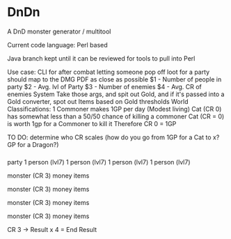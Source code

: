 # DnDn
A DnD monster generator / multitool

Current code language: Perl based

Java branch kept until it can be reviewed for tools to pull into Perl


Use case:
	CLI for after combat letting someone pop off loot for a party
	should map to the DMG PDF as close as possible
	$1 - Number of people in party
	$2 - Avg. lvl of Party
	$3 - Number of enemies
	$4 - Avg. CR of enemies
System
	Take those args, and spit out Gold, and if it's passed into a Gold converter, spot out Items based on Gold thresholds
World Classifications:
	1 Commoner makes 1GP per day (Modest living)
	Cat (CR 0) has somewhat less than a 50/50 chance of killing a commoner
	Cat (CR = 0) is worth 1gp for a Commoner to kill it
	Therefore CR 0 = 1GP

TO DO: determine who CR scales (how do you go from 1GP for a Cat to x? GP for a Dragon?)

###
party
	1 person (lvl7)
	1 person (lvl7)
	1 person (lvl7)
	1 person (lvl7)

monster (CR 3)
	money
	items

monster (CR 3)
	money
	items

monster (CR 3)
	money
	items

monster (CR 3)
	money
	items

CR 3 -> Result x 4 = End Result
